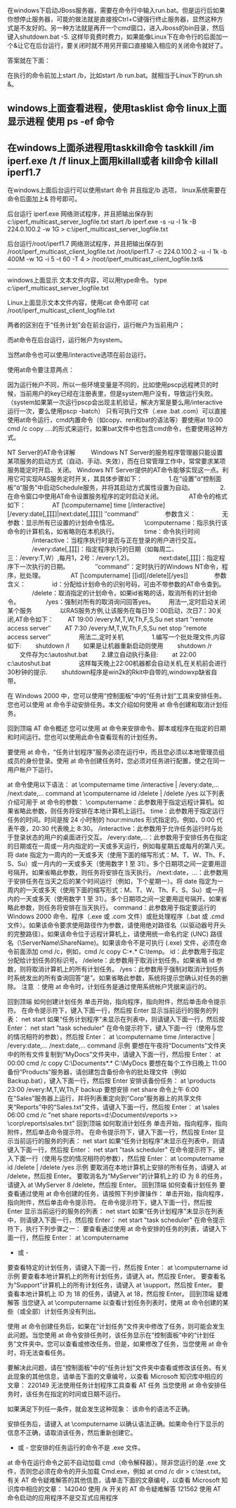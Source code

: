 在windows下启动JBoss服务器，需要在命令行中输入run.bat。但是运行后如果你想停止服务器，可能的做法就是直接按Ctrl+C键强行终止服务器，显然这种方式是不友好的。另一种方法就是再开一个cmd窗口，进入Jboss的bin目录，然后键入shutdown.bat -S.  这样毕竟费时费力，如果能像Linux下在命令行的后面加一个&让它在后台运行，要关闭时就不用另开窗口直接输入相应的关闭命令就好了。

答案就在下面：

在执行的命令前加上start /b，比如start /b run.bat。就相当于Linux下的run.sh &。

 

windows上面查看进程，使用tasklist 命令
linux上面显示进程 使用 ps -ef 命令
----------------------------------------
在windows上面杀进程用taskkill命令
taskkill /im iperf.exe /t /f
linux上面用killall或者 kill命令
killall iperf1.7 
----------------------------------------
在windows上面后台运行可以使用start 命令 并且指定/b 选项， linux系统需要在命令后面加上& 符号即可。

后台运行 iperf.exe 网络测试程序，并且把输出保存到 c:\iperf_multicast_server_logfile.txt 
start /b iperf.exe -s -u -l 1k -B 224.0.100.2 -w 1G > c:\iperf_multicast_server_logfile.txt

后台运行/root/iperf1.7 网络测试程序，并且把输出保存到 /root/iperf_multicast_client_logfile.txt 
/root/iperf1.7 -c 224.0.100.2 -u -l 1k -b 400M -w 1G -i 5 -t 60 -T 4 > /root/iperf_multicast_client_logfile.txt&

---------------------------------
windows上面显示 文本文件内容，可以用type命令。
type   c:\iperf_multicast_server_logfile.txt

Linux上面显示文本文件内容，使用cat 命令即可
cat /root/iperf_multicast_client_logfile.txt


两者的区别在于“任务计划”会在前台运行，运行帐户为当前用户；

而at命令在后台运行，运行帐户为system。

当然at命令也可以使用/interactive选项在前台运行。


使用at命令要注意两点：

因为运行帐户不同，所以一些环境变量是不同的，比如使用pscp远程拷贝的时候，当前用户的key已经在注册表里，但是system用户没有，导致运行失败。（system如果第一次运行pscp会出现主机验证，解决方案是要么用/interactive运行一次，要么使用pscp -batch）
只有可执行文件（.exe .bat .com）可以直接使用at命令运行，cmd内置命令（如copy、ren和bat的语法等）要使用at 19:00 cmd /c copy ….的形式来运行，如果bat文件中也包含cmd命令，也要使用这种方式。

NT Server的AT命令详解 
　　 Windows  NT Server的服务程序管理器只能设置某项服务的启动方式（自动、手动、失效），而在日常管理工作中，常常要求某项服务能定时开启、关闭。 Windows  NT Server提供的AT命令能够实现这一点。利用它可实现RAS服务定时开关，其具体步骤如下： 
　　　　1.在“设置”“控制面板”“服务”中启动Schedule服务，并将其启动方式属性设置为自动。 
　　　　2.在命令窗口中使用AT命令设置服务程序的定时启动关闭。 
　　　　AT命令的格式如下： 
　　　　AT [\\computername] time [/interactive] [/every:date[,]|next:date[,]] ″command″ 
　　　　参数含义： 
　　　　无参数：显示所有已设置的计划命令情况。 
　　　　\\computername：指示执行该命令的计算机名，如省略则在本机执行。 
　　　　time：命令执行时间 
　　　　/interactive：当程序执行时是否与正在登录的用户进行交互。 
　　　　/every:date[,]：指定程序执行的日期（如每周二、三：/every:T,W）,每月1，2号：/every:1,2)。 
　　　　next:date[,]：指定程序下一次执行的日期。 
　　　　″command″：定时执行的Windows NT命令，程序，批处理。 
　　　　AT [\\computername] [[id][/delete][/yes]] 
　　　　参数含义： 
　　　　id：分配给计划命令的识别号码，可由不带参数的AT命令查到。 
　　　　/delete：取消指定的计划命令，如果id省略的话，取消所有的计划命令。 
　　　　/yes：强制对所有的取消询问回答yes。
　　用法一,定时启动关闭某个服务 
　　
　　以RAS服务方例,让该服务在每日19：00启动，次日7：30关闭,AT命令如下： 
　　AT 19:00 /every:M,T,W,Th,F,S,Su net start ″remote access server″ 
　　AT 7:30 /every:M,T,W,Th,F,S,Su net stop ″remote access server″ 
　　
　　用法二,定时关机 
　　
　　1.编写一个批处理文件,内容如下: 
　　shutdown /l 
　　如果是让机器重新启动则使用 
　　shutdown /r 
　　文件存为c:\autoshut.bat 
　　2.建立自动执行条目: 
　　at 22:00 c:\autoshut.bat 
　　
　　这样每天晚上22:00机器都会自动关机,在关机前会进行30秒钟的提示. 
　　shutdown程序是win2k的Rkit中自带的,windowxp缺省自带。
　　

在 Windows 2000 中，您可以使用“控制面板”中的“任务计划”工具来安排任务。您也可以使用  at  命令手动安排任务。本文介绍如何使用  at  命令创建和取消计划任务。 

回到顶端
AT 命令概述
您可以使用  at  命令来安排命令、脚本或程序在指定的日期和时间运行。您也可以使用此命令查看现有的计划任务。 

要使用  at  命令，“任务计划程序”服务必须在运行中，而且您必须以本地管理员组成员的身份登录。使用  at  命令创建任务时，您必须对任务进行配置，使之在同一用户帐户下运行。 

at  命令使用以下语法：
at \\computername time /interactive |  /every:date,... /next:date,...  command
at \\computername id /delete |  /delete /yes
以下列表介绍可用于  at  命令的参数：
\\computername：此参数用于指定远程计算机。如果省略此参数，则任务将安排在本地计算机上运行。
time：此参数用于指定运行任务的时间。时间是按 24 小时制的 hour:minutes 形式指定的。例如，0:00 代表午夜，20:30 代表晚上 8:30。
/interactive：此参数用于允许任务运行时与处于登录状态的用户的桌面进行交互。
/every:date,...：此参数用于安排任务在指定的日期或在一周或一月内指定的一天或多天运行，例如每星期五或每月的第八天。将 date 指定为一周内的一天或多天（使用下面的缩写形式：M、T、W、Th、F、S、Su）或一月内的一天或多天（使用数字 1 至 31）。多个日期项之间一定要用逗号隔开。如果省略此参数，则任务将安排在当天执行。
/next:date，...：此参数用于安排任务在当天之后的某个时间运行（例如，下个星期一）。将 date 指定为一周内的一天或多天（使用下面的缩写形式：M、T、W、Th、F、S、Su）或一月内的一天或多天（使用数字 1 至 31）。多个日期项之间一定要用逗号隔开。如果省略此参数，则任务将安排在当天执行。
command：此参数用于指定要运行的 Windows 2000 命令、程序（.exe 或 .com 文件）或批处理程序（.bat 或 .cmd 文件）。如果该命令要求使用路径作为参数，请使用绝对路径名（以驱动器号开头的完整路径）。如果该命令位于远程计算机上，请使用统一命名约定 (UNC) 路径名（\\ServerName\ShareName)。如果该命令不是可执行 (.exe) 文件，必须在命令前面添加 cmd /c，例如，cmd /c copy C:\*.* C:\temp。
id：此参数用于指定分配给计划任务的标识号。
/delete：此参数用于取消计划任务。如果省略 id 参数，则将取消计算机上的所有计划任务。
/yes：此参数用于强制对取消计划任务时系统发出的所有查询回答“是”。如果省略此参数，系统将提示您确认对任务的删除。
注意 ：使用  at  命令时，计划任务是通过使用系统帐户凭据来运行的。

回到顶端
如何创建计划任务
单击开始，指向程序，指向附件，然后单击命令提示符。
在命令提示符下，键入下面一行，然后按 Enter 显示当前运行的服务的列表：
net start
如果“任务计划程序”未显示在列表中，则请键入下面一行，然后按 Enter：
net start "task scheduler"
在命令提示符下，键入下面一行（使用与您的情况相符的参数），然后按 Enter：
at \\computername time /interactive |  /every:date,... /next:date,...  command
示例
要想在午夜将“Documents”文件夹中的所有文件复制到“MyDocs”文件夹中，请键入下面一行，然后按 Enter：
at 00:00 cmd /c copy C:\Documents\*.* C:\MyDocs
要想在每个工作日晚上 11:00 备份“Products”服务器，请创建包含备份命令的批处理文件（例如 Backup.bat），键入下面一行，然后按 Enter 安排该备份任务：
at \\products 23:00 /every:M,T,W,Th,F backup
要想安排 net share 命令上午 6:00 在“Sales”服务器上运行，并将列表重定向到“Corp”服务器上的共享文件夹“Reports”中的“Sales.txt”文件，请键入下面一行，然后按 Enter：
at \\sales 06:00 cmd /c "net share reports=d:\Documents\reports >> \\corp\reports\sales.txt"
回到顶端
如何取消计划任务
单击开始，指向程序，指向附件，然后单击命令提示符。
在命令提示符下，键入下面一行，然后按 Enter 显示当前运行的服务的列表：
net start
如果“任务计划程序”未显示在列表中，则请键入下面一行，然后按 Enter：
net start "task scheduler"
在命令提示符下，键入下面一行（使用与您的情况相符的参数），然后按 Enter：
at \\computername id /delete |  /delete /yes
示例
要取消在本地计算机上安排的所有任务，请键入 at /delete，然后按 Enter。
要取消名为“MyServer”的计算机上的 ID 为 8 的任务，请键入 at \\MyServer 8 /delete，然后按 Enter。
回到顶端
如何查看计划任务
要查看通过使用  at  命令创建的任务，请按照下列步骤操作：
单击开始，指向程序，指向附件，然后单击命令提示符。
在命令提示符下，键入下面一行，然后按 Enter 显示当前运行的服务的列表：
net start
如果“任务计划程序”未显示在列表中，则请键入下面一行，然后按 Enter：
net start "task scheduler"
在命令提示符下，执行下列步骤之一：
要查看通过使用 at 命令安排的任务的列表，请键入下面一行，然后按 Enter：
at \\computername
- 或 - 

要查看特定的计划任务，请键入下面一行，然后按 Enter：
at \\computername id
示例
要查看本地计算机上的所有计划任务，请键入 at，然后按 Enter。
要查看名为“Support”计算机上的所有计划任务，请键入 at \support，然后按 Enter。
要查看本地计算机上 ID 为 18 的任务，请键入 at 18，然后按 Enter。
回到顶端
疑难解答
当您键入 at \\computername 以查看计划任务列表时，使用 at 命令创建的某些（或全部）计划任务没有列出。 

使用 at 命令创建任务后，如果在“计划任务”文件夹中修改了任务，则可能会发生此问题。当您使用 at 命令安排任务时，该任务显示在“控制面板”中的“计划任务”文件夹中。您可以查看或修改任务。但是，如果修改了任务，当您使用 at 命令时，将无法查看任务。 

要解决此问题，请在“控制面板”中的“任务计划”文件夹中查看或修改该任务。有关此现象的其他信息，请单击下面的文章编号，以查看 Microsoft 知识库中相应的文章：
220149  无法使用任务计划程序工具查看 AT 任务
当您使用 at 命令安排任务时，该任务在指定的时间或日期不运行。 

如果满足下列任一条件，就会发生这种现象：
该命令的语法不正确。 

安排任务后，请键入 at \\computername 以确认语法正确。如果命令行下显示的信息不正确，请取消该任务，然后重新创建它。 

- 或 -
您安排的任务运行的命令不是 .exe 文件。 

at 命令在运行命令之前不自动加载 cmd（命令解释器）。除非您运行的是 .exe 文件，否则您必须在命令的开头加载 Cmd.exe，例如 at cmd /c dir > c:\test.txt。
有关 AT 命令疑难解答的其他信息，请单击下面的文章编号，以查看 Microsoft 知识库中相应的文章：
142040  使用 /k 开关的 AT 命令疑难解答
121562  使用 AT 命令启动的应用程序不是交互式应用程序